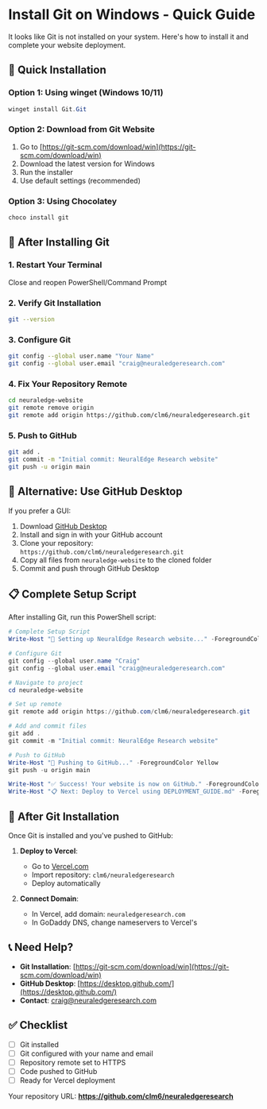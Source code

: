 # Install Git on Windows - Quick Guide

It looks like Git is not installed on your system. Here's how to install it and complete your website deployment.

## 🚀 Quick Installation

### Option 1: Using winget (Windows 10/11)
```powershell
winget install Git.Git
```

### Option 2: Download from Git Website
1. Go to [https://git-scm.com/download/win](https://git-scm.com/download/win)
2. Download the latest version for Windows
3. Run the installer
4. Use default settings (recommended)

### Option 3: Using Chocolatey
```powershell
choco install git
```

## 🔧 After Installing Git

### 1. Restart Your Terminal
Close and reopen PowerShell/Command Prompt

### 2. Verify Git Installation
```bash
git --version
```

### 3. Configure Git
```bash
git config --global user.name "Your Name"
git config --global user.email "craig@neuraledgeresearch.com"
```

### 4. Fix Your Repository Remote
```bash
cd neuraledge-website
git remote remove origin
git remote add origin https://github.com/clm6/neuraledgeresearch.git
```

### 5. Push to GitHub
```bash
git add .
git commit -m "Initial commit: NeuralEdge Research website"
git push -u origin main
```

## 🎯 Alternative: Use GitHub Desktop

If you prefer a GUI:

1. Download [GitHub Desktop](https://desktop.github.com/)
2. Install and sign in with your GitHub account
3. Clone your repository: `https://github.com/clm6/neuraledgeresearch.git`
4. Copy all files from `neuraledge-website` to the cloned folder
5. Commit and push through GitHub Desktop

## 📋 Complete Setup Script

After installing Git, run this PowerShell script:

```powershell
# Complete Setup Script
Write-Host "🔧 Setting up NeuralEdge Research website..." -ForegroundColor Green

# Configure Git
git config --global user.name "Craig"
git config --global user.email "craig@neuraledgeresearch.com"

# Navigate to project
cd neuraledge-website

# Set up remote
git remote add origin https://github.com/clm6/neuraledgeresearch.git

# Add and commit files
git add .
git commit -m "Initial commit: NeuralEdge Research website"

# Push to GitHub
Write-Host "🚀 Pushing to GitHub..." -ForegroundColor Yellow
git push -u origin main

Write-Host "✅ Success! Your website is now on GitHub." -ForegroundColor Green
Write-Host "📋 Next: Deploy to Vercel using DEPLOYMENT_GUIDE.md" -ForegroundColor Cyan
```

## 🚀 After Git Installation

Once Git is installed and you've pushed to GitHub:

1. **Deploy to Vercel**:
   - Go to [Vercel.com](https://vercel.com)
   - Import repository: `clm6/neuraledgeresearch`
   - Deploy automatically

2. **Connect Domain**:
   - In Vercel, add domain: `neuraledgeresearch.com`
   - In GoDaddy DNS, change nameservers to Vercel's

## 📞 Need Help?

- **Git Installation**: [https://git-scm.com/download/win](https://git-scm.com/download/win)
- **GitHub Desktop**: [https://desktop.github.com/](https://desktop.github.com/)
- **Contact**: craig@neuraledgeresearch.com

## ✅ Checklist

- [ ] Git installed
- [ ] Git configured with your name and email
- [ ] Repository remote set to HTTPS
- [ ] Code pushed to GitHub
- [ ] Ready for Vercel deployment

Your repository URL: **https://github.com/clm6/neuraledgeresearch** 